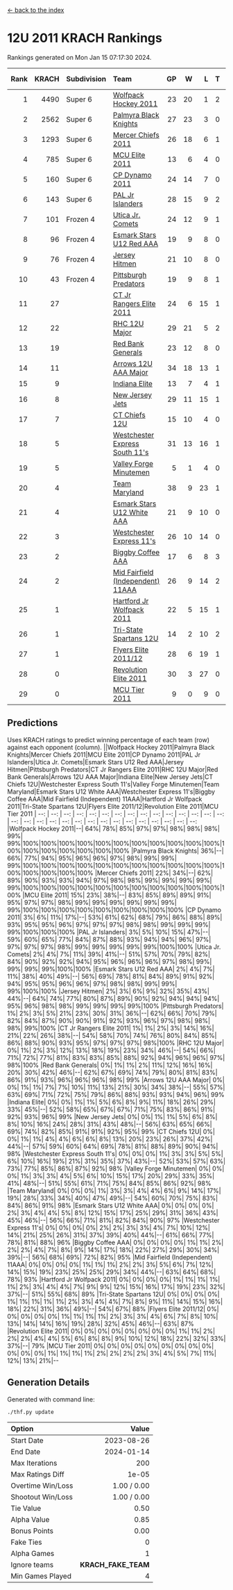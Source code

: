 [<- back to the index](readme.md)
# 12U 2011 KRACH Rankings
Rankings generated on Mon Jan 15 07:17:30 2024.

Rank|KRACH|Subdivision|Team|GP|W|L|T|OTW|OTL|SoS|Exp Wins|Win Diff
---:|---:|:---|:---|---:|---:|---:|---:|---:|---:|---:|---:|---:
1|4490|Super 6|[Wolfpack Hockey 2011](https://gamesheetstats.com/seasons/3664/teams/140937/schedule)|23|20|1|2|0|0|541|21.8|-0.0
2|2562|Super 6|[Palmyra Black Knights](https://gamesheetstats.com/seasons/3664/teams/140949/schedule)|27|23|3|0|1|0|557|24.8|-0.0
3|1293|Super 6|[Mercer Chiefs 2011](https://gamesheetstats.com/seasons/3664/teams/140936/schedule)|26|18|6|1|0|1|1171|19.3|-0.0
4|785|Super 6|[MCU Elite 2011](https://gamesheetstats.com/seasons/3664/teams/140929/schedule)|13|6|4|0|3|0|957|9.8|-0.0
5|160|Super 6|[CP Dynamo 2011](https://gamesheetstats.com/seasons/3664/teams/140944/schedule)|24|14|7|0|1|2|664|15.8|-0.0
6|143|Super 6|[PAL Jr Islanders](https://gamesheetstats.com/seasons/3664/teams/140943/schedule)|28|15|9|2|2|0|522|18.8|-0.0
7|101|Frozen 4|[Utica Jr. Comets](https://gamesheetstats.com/seasons/3664/teams/140945/schedule)|24|12|9|1|1|1|711|14.3|-0.0
8|96|Frozen 4|[Esmark Stars U12 Red AAA](https://gamesheetstats.com/seasons/3664/teams/140951/schedule)|19|9|8|0|2|0|973|11.8|-0.0
9|76|Frozen 4|[Jersey Hitmen](https://gamesheetstats.com/seasons/3664/teams/140938/schedule)|21|10|8|0|2|1|539|12.9|0.0
10|43|Frozen 4|[Pittsburgh Predators](https://gamesheetstats.com/seasons/3664/teams/140950/schedule)|19|9|8|1|0|1|973|10.4|0.0
11|27||[CT Jr Rangers Elite 2011](https://gamesheetstats.com/seasons/3664/teams/140931/schedule)|24|6|15|1|1|1|940|8.4|0.0
12|22||[RHC 12U Major](https://gamesheetstats.com/seasons/3664/teams/140941/schedule)|29|21|5|2|0|1|21|22.9|0.0
13|19||[Red Bank Generals](https://gamesheetstats.com/seasons/3664/teams/140940/schedule)|23|12|8|0|1|2|42|13.9|0.0
14|11||[Arrows 12U AAA Major](https://gamesheetstats.com/seasons/3664/teams/140946/schedule)|34|18|13|1|1|1|87|20.4|0.0
15|9||[Indiana Elite](https://gamesheetstats.com/seasons/3664/teams/144353/schedule)|13|7|4|1|1|0|26|9.4|0.0
16|8||[New Jersey Jets](https://gamesheetstats.com/seasons/3664/teams/140939/schedule)|29|11|15|1|2|0|39|14.4|0.0
17|7||[CT Chiefs 12U](https://gamesheetstats.com/seasons/3664/teams/140934/schedule)|15|10|4|0|1|0|4|11.9|0.0
18|5||[Westchester Express South 11's](https://gamesheetstats.com/seasons/3664/teams/140947/schedule)|31|13|16|1|1|0|65|15.4|0.0
19|5||[Valley Forge Minutemen](https://gamesheetstats.com/seasons/3664/teams/187349/schedule)|5|1|4|0|0|0|453|1.9|0.0
20|4||[Team Maryland](https://gamesheetstats.com/seasons/3664/teams/140954/schedule)|38|9|23|1|0|5|576|10.4|0.0
21|4||[Esmark Stars U12 White AAA](https://gamesheetstats.com/seasons/3664/teams/140952/schedule)|21|9|10|0|1|1|10|10.9|0.0
22|3||[Westchester Express 11's](https://gamesheetstats.com/seasons/3664/teams/140948/schedule)|26|10|14|0|0|2|71|10.9|0.0
23|2||[Biggby Coffee AAA](https://gamesheetstats.com/seasons/3664/teams/144351/schedule)|17|6|8|3|0|0|9|8.4|0.0
24|2||[Mid Fairfield (Independent) 11AAA](https://gamesheetstats.com/seasons/3664/teams/140933/schedule)|26|9|14|2|0|1|9|10.9|0.0
25|1||[Hartford Jr Wolfpack 2011](https://gamesheetstats.com/seasons/3664/teams/140935/schedule)|22|5|15|1|1|0|7|7.4|0.0
26|1||[Tri-State Spartans 12U](https://gamesheetstats.com/seasons/3664/teams/144352/schedule)|14|2|10|2|0|0|9|3.9|0.0
27|1||[Flyers Elite 2011/12](https://gamesheetstats.com/seasons/3664/teams/140942/schedule)|28|6|19|1|0|2|8|7.4|0.0
28|0||[Revolution Elite 2011](https://gamesheetstats.com/seasons/3664/teams/140953/schedule)|30|3|27|0|0|0|8|3.9|0.0
29|0||[MCU Tier 2011](https://gamesheetstats.com/seasons/3664/teams/140932/schedule)|9|0|9|0|0|0|2|0.9|0.0

## Predictions
Uses KRACH ratings to predict winning percentage of each team (row) against each opponent (column).
||Wolfpack Hockey 2011|Palmyra Black Knights|Mercer Chiefs 2011|MCU Elite 2011|CP Dynamo 2011|PAL Jr Islanders|Utica Jr. Comets|Esmark Stars U12 Red AAA|Jersey Hitmen|Pittsburgh Predators|CT Jr Rangers Elite 2011|RHC 12U Major|Red Bank Generals|Arrows 12U AAA Major|Indiana Elite|New Jersey Jets|CT Chiefs 12U|Westchester Express South 11's|Valley Forge Minutemen|Team Maryland|Esmark Stars U12 White AAA|Westchester Express 11's|Biggby Coffee AAA|Mid Fairfield (Independent) 11AAA|Hartford Jr Wolfpack 2011|Tri-State Spartans 12U|Flyers Elite 2011/12|Revolution Elite 2011|MCU Tier 2011
| --: | --: | --: | --: | --: | --: | --: | --: | --: | --: | --: | --: | --: | --: | --: | --: | --: | --: | --: | --: | --: | --: | --: | --: | --: | --: | --: | --: | --: | --: 
|Wolfpack Hockey 2011|--| 64%| 78%| 85%| 97%| 97%| 98%| 98%| 98%| 99%| 99%|100%|100%|100%|100%|100%|100%|100%|100%|100%|100%|100%|100%|100%|100%|100%|100%|100%|100%
|Palmyra Black Knights| 36%|--| 66%| 77%| 94%| 95%| 96%| 96%| 97%| 98%| 99%| 99%| 99%|100%|100%|100%|100%|100%|100%|100%|100%|100%|100%|100%|100%|100%|100%|100%|100%
|Mercer Chiefs 2011| 22%| 34%|--| 62%| 89%| 90%| 93%| 93%| 94%| 97%| 98%| 98%| 99%| 99%| 99%| 99%| 99%|100%|100%|100%|100%|100%|100%|100%|100%|100%|100%|100%|100%
|MCU Elite 2011| 15%| 23%| 38%|--| 83%| 85%| 89%| 89%| 91%| 95%| 97%| 97%| 98%| 99%| 99%| 99%| 99%| 99%| 99%| 99%|100%|100%|100%|100%|100%|100%|100%|100%|100%
|CP Dynamo 2011|  3%|  6%| 11%| 17%|--| 53%| 61%| 62%| 68%| 79%| 86%| 88%| 89%| 93%| 95%| 95%| 96%| 97%| 97%| 97%| 98%| 98%| 99%| 99%| 99%| 99%|100%|100%|100%
|PAL Jr Islanders|  3%|  5%| 10%| 15%| 47%|--| 59%| 60%| 65%| 77%| 84%| 87%| 88%| 93%| 94%| 94%| 96%| 97%| 97%| 97%| 97%| 98%| 99%| 99%| 99%| 99%| 99%|100%|100%
|Utica Jr. Comets|  2%|  4%|  7%| 11%| 39%| 41%|--| 51%| 57%| 70%| 79%| 82%| 84%| 90%| 92%| 92%| 94%| 95%| 96%| 96%| 96%| 97%| 98%| 99%| 99%| 99%| 99%|100%|100%
|Esmark Stars U12 Red AAA|  2%|  4%|  7%| 11%| 38%| 40%| 49%|--| 56%| 69%| 78%| 81%| 84%| 89%| 91%| 92%| 94%| 95%| 95%| 96%| 96%| 97%| 98%| 98%| 99%| 99%| 99%|100%|100%
|Jersey Hitmen|  2%|  3%|  6%|  9%| 32%| 35%| 43%| 44%|--| 64%| 74%| 77%| 80%| 87%| 89%| 90%| 92%| 94%| 94%| 94%| 95%| 96%| 98%| 98%| 99%| 99%| 99%| 99%|100%
|Pittsburgh Predators|  1%|  2%|  3%|  5%| 21%| 23%| 30%| 31%| 36%|--| 62%| 66%| 70%| 79%| 82%| 84%| 87%| 90%| 90%| 91%| 92%| 93%| 96%| 97%| 98%| 98%| 98%| 99%|100%
|CT Jr Rangers Elite 2011|  1%|  1%|  2%|  3%| 14%| 16%| 21%| 22%| 26%| 38%|--| 54%| 58%| 70%| 74%| 76%| 80%| 84%| 85%| 86%| 88%| 90%| 93%| 95%| 97%| 97%| 97%| 98%|100%
|RHC 12U Major|  0%|  1%|  2%|  3%| 12%| 13%| 18%| 19%| 23%| 34%| 46%|--| 54%| 66%| 71%| 72%| 77%| 81%| 83%| 83%| 85%| 88%| 92%| 94%| 96%| 96%| 97%| 98%|100%
|Red Bank Generals|  0%|  1%|  1%|  2%| 11%| 12%| 16%| 16%| 20%| 30%| 42%| 46%|--| 62%| 67%| 69%| 74%| 79%| 80%| 81%| 83%| 86%| 91%| 93%| 96%| 96%| 96%| 98%| 99%
|Arrows 12U AAA Major|  0%|  0%|  1%|  1%|  7%|  7%| 10%| 11%| 13%| 21%| 30%| 34%| 38%|--| 55%| 57%| 63%| 69%| 71%| 72%| 75%| 79%| 86%| 88%| 93%| 93%| 94%| 96%| 99%
|Indiana Elite|  0%|  0%|  1%|  1%|  5%|  6%|  8%|  9%| 11%| 18%| 26%| 29%| 33%| 45%|--| 52%| 58%| 65%| 67%| 67%| 71%| 75%| 83%| 86%| 91%| 92%| 93%| 96%| 99%
|New Jersey Jets|  0%|  0%|  1%|  1%|  5%|  6%|  8%|  8%| 10%| 16%| 24%| 28%| 31%| 43%| 48%|--| 56%| 63%| 65%| 66%| 69%| 74%| 82%| 85%| 91%| 91%| 92%| 95%| 99%
|CT Chiefs 12U|  0%|  0%|  1%|  1%|  4%|  4%|  6%|  6%|  8%| 13%| 20%| 23%| 26%| 37%| 42%| 44%|--| 57%| 59%| 60%| 64%| 69%| 78%| 81%| 88%| 89%| 90%| 94%| 98%
|Westchester Express South 11's|  0%|  0%|  0%|  1%|  3%|  3%|  5%|  5%|  6%| 10%| 16%| 19%| 21%| 31%| 35%| 37%| 43%|--| 52%| 53%| 57%| 63%| 73%| 77%| 85%| 86%| 87%| 92%| 98%
|Valley Forge Minutemen|  0%|  0%|  0%|  1%|  3%|  3%|  4%|  5%|  6%| 10%| 15%| 17%| 20%| 29%| 33%| 35%| 41%| 48%|--| 51%| 55%| 61%| 71%| 75%| 84%| 85%| 86%| 92%| 98%
|Team Maryland|  0%|  0%|  0%|  1%|  3%|  3%|  4%|  4%|  6%|  9%| 14%| 17%| 19%| 28%| 33%| 34%| 40%| 47%| 49%|--| 54%| 60%| 70%| 75%| 83%| 84%| 86%| 91%| 98%
|Esmark Stars U12 White AAA|  0%|  0%|  0%|  0%|  2%|  3%|  4%|  4%|  5%|  8%| 12%| 15%| 17%| 25%| 29%| 31%| 36%| 43%| 45%| 46%|--| 56%| 66%| 71%| 81%| 82%| 84%| 90%| 97%
|Westchester Express 11's|  0%|  0%|  0%|  0%|  2%|  2%|  3%|  3%|  4%|  7%| 10%| 12%| 14%| 21%| 25%| 26%| 31%| 37%| 39%| 40%| 44%|--| 61%| 66%| 77%| 78%| 81%| 88%| 96%
|Biggby Coffee AAA|  0%|  0%|  0%|  0%|  1%|  1%|  2%|  2%|  2%|  4%|  7%|  8%|  9%| 14%| 17%| 18%| 22%| 27%| 29%| 30%| 34%| 39%|--| 56%| 68%| 69%| 72%| 82%| 95%
|Mid Fairfield (Independent) 11AAA|  0%|  0%|  0%|  0%|  1%|  1%|  1%|  2%|  2%|  3%|  5%|  6%|  7%| 12%| 14%| 15%| 19%| 23%| 25%| 25%| 29%| 34%| 44%|--| 63%| 64%| 68%| 78%| 93%
|Hartford Jr Wolfpack 2011|  0%|  0%|  0%|  0%|  1%|  1%|  1%|  1%|  1%|  2%|  3%|  4%|  4%|  7%|  9%|  9%| 12%| 15%| 16%| 17%| 19%| 23%| 32%| 37%|--| 51%| 55%| 68%| 89%
|Tri-State Spartans 12U|  0%|  0%|  0%|  0%|  1%|  1%|  1%|  1%|  1%|  2%|  3%|  4%|  4%|  7%|  8%|  9%| 11%| 14%| 15%| 16%| 18%| 22%| 31%| 36%| 49%|--| 54%| 67%| 88%
|Flyers Elite 2011/12|  0%|  0%|  0%|  0%|  0%|  1%|  1%|  1%|  1%|  2%|  3%|  3%|  4%|  6%|  7%|  8%| 10%| 13%| 14%| 14%| 16%| 19%| 28%| 32%| 45%| 46%|--| 63%| 87%
|Revolution Elite 2011|  0%|  0%|  0%|  0%|  0%|  0%|  0%|  0%|  1%|  1%|  2%|  2%|  2%|  4%|  4%|  5%|  6%|  8%|  8%|  9%| 10%| 12%| 18%| 22%| 32%| 33%| 37%|--| 79%
|MCU Tier 2011|  0%|  0%|  0%|  0%|  0%|  0%|  0%|  0%|  0%|  0%|  0%|  0%|  1%|  1%|  1%|  1%|  2%|  2%|  2%|  2%|  3%|  4%|  5%|  7%| 11%| 12%| 13%| 21%|--

## Generation Details

Generated with command line:
```
./thf.py update
```

| Option | Value |
| :----- | ----: |
| Start Date | 2023-08-26 |
| End Date | 2024-01-14 |
| Max Iterations | 200 |
| Max Ratings Diff | 1e-05 |
| Overtime Win/Loss | 1.00 / 0.00 |
| Shootout Win/Loss | 1.00 / 0.00 |
| Tie Value | 0.50 |
| Alpha Value | 0.85 |
| Bonus Points | 0.00 |
| Fake Ties | 0 |
| Alpha Games | 1 |
| Ignore teams | __KRACH_FAKE_TEAM__ |
| Min Games Played | 4 |

